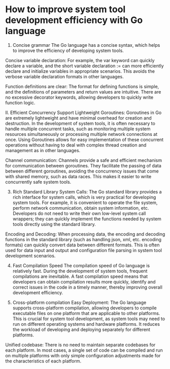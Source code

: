 # How to improve system tool development efficiency with Go language
1. Concise grammar
The Go language has a concise syntax, which helps to improve the efficiency of developing system tools.

Concise variable declaration: For example, the var keyword can quickly declare a variable, and the short variable declaration := can more efficiently declare and initialize variables in appropriate scenarios. This avoids the verbose variable declaration formats in other languages.

Function definitions are clear: The format for defining functions is simple, and the definitions of parameters and return values are intuitive. There are no excessive decorator keywords, allowing developers to quickly write function logic.

II. Efficient Concurrency Support
Lightweight Goroutines: Goroutines in Go are extremely lightweight and have minimal overhead for creation and destruction. In the development of system tools, it is often necessary to handle multiple concurrent tasks, such as monitoring multiple system resources simultaneously or processing multiple network connections at once. Using Goroutines allows for easy implementation of these concurrent operations without having to deal with complex thread creation and management as in other languages.

Channel communication: Channels provide a safe and efficient mechanism for communication between goroutines. They facilitate the passing of data between different goroutines, avoiding the concurrency issues that come with shared memory, such as data races. This makes it easier to write concurrently safe system tools.

3. Rich Standard Library
System Calls: The Go standard library provides a rich interface for system calls, which is very practical for developing system tools. For example, it is convenient to operate the file system, perform network communication, obtain system information, etc. Developers do not need to write their own low-level system call wrappers; they can quickly implement the functions needed by system tools directly using the standard library.

Encoding and Decoding: When processing data, the encoding and decoding functions in the standard library (such as handling json, xml, etc. encoding formats) can quickly convert data between different formats. This is often used for data input and output and configuration file parsing in system tool development scenarios.

4. Fast Compilation Speed
The compilation speed of Go language is relatively fast. During the development of system tools, frequent compilations are inevitable. A fast compilation speed means that developers can obtain compilation results more quickly, identify and correct issues in the code in a timely manner, thereby improving overall development efficiency.

5. Cross-platform compilation
Easy Deployment: The Go language supports cross-platform compilation, allowing developers to compile executable files on one platform that are applicable to other platforms. This is crucial for system tool development, as system tools may need to run on different operating systems and hardware platforms. It reduces the workload of developing and deploying separately for different platforms.

Unified codebase: There is no need to maintain separate codebases for each platform. In most cases, a single set of code can be compiled and run on multiple platforms with only simple configuration adjustments made for the characteristics of each platform.
